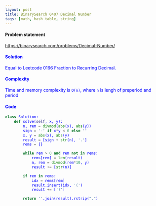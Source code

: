 ```yaml
---
layout: post
title: BinarySearch 0407 Decimal Number
tags: [math, hash table, string]
---
```


#### Problem statement

<a href="https://binarysearch.com/problems/Decimal-Number/"> <font color = blue>https://binarysearch.com/problems/Decimal-Number/

#### Solution
Equal to Leetcode 0166 Fraction to Recurring Decimal.

#### Complexity
Time and memory complexity is `O(n)`, where `n` is lengh of preperiod and period

#### Code
```python
class Solution:
    def solve(self, x, y):
        n, rem = divmod(abs(x), abs(y))
        sign = '-' if x*y < 0 else ''
        x, y = abs(x), abs(y)
        result = [sign + str(n), '.']
        rems = {}

        while rem > 0 and rem not in rems:
            rems[rem] = len(result)
            n, rem = divmod(rem*10, y)
            result += [str(n)]

        if rem in rems:
            idx = rems[rem]
            result.insert(idx, '(')
            result += [')']

        return ''.join(result).rstrip(".")
```
